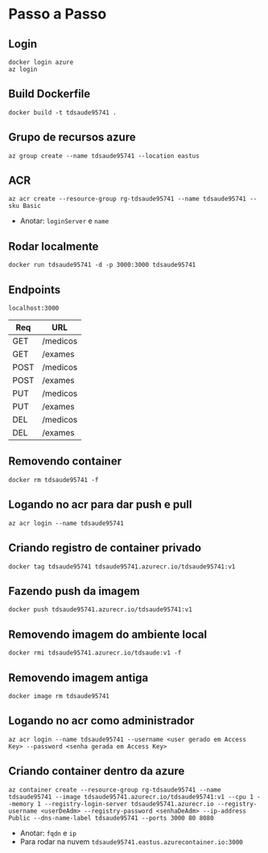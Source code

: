 # Passo a Passo

## Login
`docker login azure`
<br/>
`az login`

## Build Dockerfile
`docker build -t tdsaude95741 .`

## Grupo de recursos azure
`az group create --name tdsaude95741 --location eastus`

## ACR
`az acr create --resource-group rg-tdsaude95741 --name tdsaude95741 --sku Basic`
- Anotar: `loginServer` e `name`

## Rodar localmente
`docker run tdsaude95741 -d -p 3000:3000 tdsaude95741`

## Endpoints 
`localhost:3000`

| Req | URL |
|-----|-----|
| GET | /medicos |
| GET | /exames |
| POST | /medicos |
| POST | /exames |
| PUT | /medicos |
| PUT | /exames |
| DEL | /medicos |
| DEL | /exames |

## Removendo container
`docker rm tdsaude95741 -f`

## Logando no acr para dar push e pull
`az acr login --name tdsaude95741`

## Criando registro de container privado
`docker tag tdsaude95741 tdsaude95741.azurecr.io/tdsaude95741:v1`

## Fazendo push da imagem
`docker push tdsaude95741.azurecr.io/tdsaude95741:v1`

## Removendo imagem do ambiente local
`docker rmi tdsaude95741.azurecr.io/tdsaude:v1 -f`

## Removendo imagem antiga
`docker image rm tdsaude95741`

## Logando no acr como administrador
`az acr login --name tdsaude95741 --username <user gerado em Access Key> --password <senha gerada em Access Key>`

## Criando container dentro da azure
`az container create --resource-group rg-tdsaude95741 --name tdsaude95741 --image tdsaude95741.azurecr.io/tdsaude95741:v1 --cpu 1 --memory 1 --registry-login-server tdsaude95741.azurecr.io --registry-username <userDeAdm> --registry-password <senhaDeAdm> --ip-address Public --dns-name-label tdsaude95741 --ports 3000 80 8080`
- Anotar: `fqdn` e `ip`
- Para rodar na nuvem `tdsaude95741.eastus.azurecontainer.io:3000`

